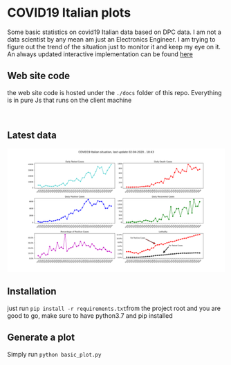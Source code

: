 # COVID19 Italian plots

Some basic statistics on covid19 Italian data based on DPC data. I am not a data scientist by any mean am just an Electronics Engineer. I am trying to figure out the trend of the situation just to monitor it and keep my eye on it. An always updated interactive implementation can be found [here](https://el3ctrician.github.io/covid19-italian-data/)

## Web site code
the web site code is hosted under the `./docs` folder of this repo. Everything is in pure Js that runs on the client machine

</br>

## Latest data

![data.svg](data.svg)

## Installation

just run `pip install -r requirements.txt`from the project root and you are good to go, make sure to have python3.7 and pip installed
<br>
## Generate a plot

Simply run `python basic_plot.py`